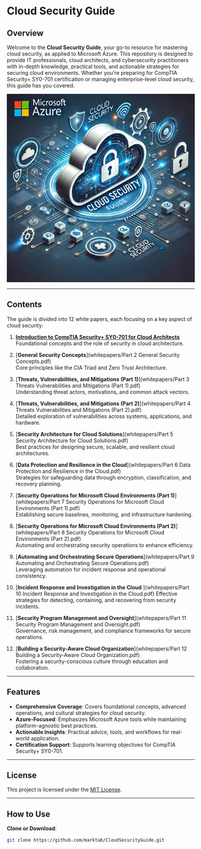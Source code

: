# Cloud Security Guide

## Overview
Welcome to the **Cloud Security Guide**, your go-to resource for mastering cloud security, as applied to Microsoft Azure. This repository is designed to provide IT professionals, cloud architects, and cybersecurity practitioners with in-depth knowledge, practical tools, and actionable strategies for securing cloud environments. Whether you're preparing for CompTIA Security+ SY0-701 certification or managing enterprise-level cloud security, this guide has you covered.

![Microsoft Azure Cloud Security](MicrosoftCloudSecurity.jpg)

---

## Contents
The guide is divided into 12 white papers, each focusing on a key aspect of cloud security:

1. **[Introduction to CompTIA Security+ SY0-701 for Cloud Architects](whitepapers/Part%201%20Introduction%20to%20CompTIA%20Security%20SY0-701%20for%20Cloud%20Architects.pdf)**
   Foundational concepts and the role of security in cloud architecture.

2. [**General Security Concepts**](whitepapers/Part 2 General Security Concepts.pdf)  
   Core principles like the CIA Triad and Zero Trust Architecture.

3. [**Threats, Vulnerabilities, and Mitigations (Part 1)**](whitepapers/Part 3 Threats Vulnerabilities and Mitigations (Part 1).pdf)  
   Understanding threat actors, motivations, and common attack vectors.

4. [**Threats, Vulnerabilities, and Mitigations (Part 2)**](whitepapers/Part 4 Threats Vulnerabilities and Mitigations (Part 2).pdf)  
   Detailed exploration of vulnerabilities across systems, applications, and hardware.

5. [**Security Architecture for Cloud Solutions**](whitepapers/Part 5 Security Architecture for Cloud Solutions.pdf)  
   Best practices for designing secure, scalable, and resilient cloud architectures.

6. [**Data Protection and Resilience in the Cloud**](whitepapers/Part 6 Data Protection and Resilience in the Cloud.pdf)  
   Strategies for safeguarding data through encryption, classification, and recovery planning.

7. [**Security Operations for Microsoft Cloud Environments (Part 1)**](whitepapers/Part 7 Security Operations for Microsoft Cloud Environments (Part 1).pdf)  
   Establishing secure baselines, monitoring, and infrastructure hardening.

8. [**Security Operations for Microsoft Cloud Environments (Part 2)**](whitepapers/Part 8 Security Operations for Microsoft Cloud Environments (Part 2).pdf)  
   Automating and orchestrating security operations to enhance efficiency.

9. [**Automating and Orchestrating Secure Operations**](whitepapers/Part 9 Automating and Orchestrating Secure Operations.pdf)  
   Leveraging automation for incident response and operational consistency.

10. [**Incident Response and Investigation in the Cloud** ](whitepapers/Part 10 Incident Response and Investigation in the Cloud.pdf) 
    Effective strategies for detecting, containing, and recovering from security incidents.

11. [**Security Program Management and Oversight**](whitepapers/Part 11 Security Program Management and Oversight.pdf)  
    Governance, risk management, and compliance frameworks for secure operations.

12. [**Building a Security-Aware Cloud Organization**](whitepapers/Part 12 Building a Security-Aware Cloud Organization.pdf)  
    Fostering a security-conscious culture through education and collaboration.

---

## Features
- **Comprehensive Coverage**: Covers foundational concepts, advanced operations, and cultural strategies for cloud security.
- **Azure-Focused**: Emphasizes Microsoft Azure tools while maintaining platform-agnostic best practices.
- **Actionable Insights**: Practical advice, tools, and workflows for real-world application.
- **Certification Support**: Supports learning objectives for CompTIA Security+ SY0-701.

---

## License
This project is licensed under the [MIT License](LICENSE).

---

## How to Use
**Clone or Download**: 
   ```bash
   git clone https://github.com/marktab/CloudSecurityGuide.git
